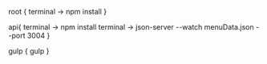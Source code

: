root {
    terminal -> npm install
}

api{
    terminal -> npm install
    terminal -> json-server --watch menuData.json --port 3004
}

gulp {
    gulp
}
